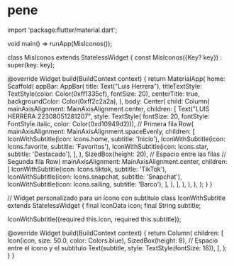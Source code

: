 # pene

import 'package:flutter/material.dart';

void main() => runApp(MisIconos());

class MisIconos extends StatelessWidget {
  const MisIconos({Key? key}) : super(key: key);

  @override
  Widget build(BuildContext context) {
    return MaterialApp(
      home: Scaffold(
        appBar: AppBar(
          title: Text("Luis Herrera"),
          titleTextStyle: TextStyle(color: Color(0xff1335cf), fontSize: 20),
          centerTitle: true,
          backgroundColor: Color(0xff2c2a2a),
        ),
        body: Center(
          child: Column(
            mainAxisAlignment: MainAxisAlignment.center,
            children: <Widget>[
              Text("LUIS HERRERA 22308051281207",
                  style: TextStyle(
                      fontSize: 20,
                      fontStyle: FontStyle.italic,
                      color: Color(0xd10949d2))),
              // Primera fila
              Row(
                mainAxisAlignment: MainAxisAlignment.spaceEvenly,
                children: <Widget>[
                  IconWithSubtitle(icon: Icons.home, subtitle: 'Inicio'),
                  IconWithSubtitle(icon: Icons.favorite, subtitle: 'Favoritos'),
                  IconWithSubtitle(icon: Icons.star, subtitle: 'Destacado'),
                ],
              ),
              SizedBox(height: 20), // Espacio entre las filas
              // Segunda fila
              Row(
                mainAxisAlignment: MainAxisAlignment.center,
                children: <Widget>[
                  IconWithSubtitle(icon: Icons.tiktok, subtitle: 'TikTok'),
                  IconWithSubtitle(icon: Icons.snapchat, subtitle: 'Snapchat'),
                  IconWithSubtitle(icon: Icons.sailing, subtitle: 'Barco'),
                ],
              ),
            ],
          ),
        ),
      ),
    );
  }
}

// Widget personalizado para un ícono con subtítulo
class IconWithSubtitle extends StatelessWidget {
  final IconData icon;
  final String subtitle;

  IconWithSubtitle({required this.icon, required this.subtitle});

  @override
  Widget build(BuildContext context) {
    return Column(
      children: <Widget>[
        Icon(icon, size: 50.0, color: Colors.blue),
        SizedBox(height: 8), // Espacio entre el ícono y el subtítulo
        Text(subtitle, style: TextStyle(fontSize: 16)),
      ],
    );
  }
}
